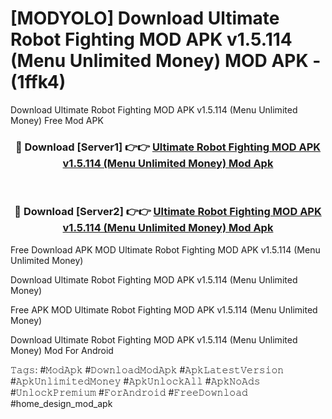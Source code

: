 # [MODYOLO] Download Ultimate Robot Fighting MOD APK v1.5.114 (Menu Unlimited Money) MOD APK - (1ffk4)
Download Ultimate Robot Fighting MOD APK v1.5.114 (Menu Unlimited Money) Free Mod APK

<div align="center">
<h3>🔴 Download [Server1] 👉👉 <a href="https://apk-comot.site?title=Ultimate_Robot_Fighting_MOD_APK_v1.5.114_(Menu_Unlimited_Money)">Ultimate Robot Fighting MOD APK v1.5.114 (Menu Unlimited Money) Mod Apk</a></h3><br>

<h3>🔴 Download [Server2] 👉👉 <a href="https://apk-comot.site?title=Ultimate_Robot_Fighting_MOD_APK_v1.5.114_(Menu_Unlimited_Money)">Ultimate Robot Fighting MOD APK v1.5.114 (Menu Unlimited Money) Mod Apk</a></h3>
</div>


Free Download APK MOD Ultimate Robot Fighting MOD APK v1.5.114 (Menu Unlimited Money)

Download Ultimate Robot Fighting MOD APK v1.5.114 (Menu Unlimited Money) 

Free APK MOD Ultimate Robot Fighting MOD APK v1.5.114 (Menu Unlimited Money) 

Download Ultimate Robot Fighting MOD APK v1.5.114 (Menu Unlimited Money) Mod For Android

𝚃𝚊𝚐𝚜: #𝙼𝚘𝚍𝙰𝚙𝚔 #𝙳𝚘𝚠𝚗𝚕𝚘𝚊𝚍𝙼𝚘𝚍𝙰𝚙𝚔 #𝙰𝚙𝚔𝙻𝚊𝚝𝚎𝚜𝚝𝚅𝚎𝚛𝚜𝚒𝚘𝚗 #𝙰𝚙𝚔𝚄𝚗𝚕𝚒𝚖𝚒𝚝𝚎𝚍𝙼𝚘𝚗𝚎𝚢 #𝙰𝚙𝚔𝚄𝚗𝚕𝚘𝚌𝚔𝙰𝚕𝚕 #𝙰𝚙𝚔𝙽𝚘𝙰𝚍𝚜 #𝚄𝚗𝚕𝚘𝚌𝚔𝙿𝚛𝚎𝚖𝚒𝚞𝚖 #𝙵𝚘𝚛𝙰𝚗𝚍𝚛𝚘𝚒𝚍 #𝙵𝚛𝚎𝚎𝙳𝚘𝚠𝚗𝚕𝚘𝚊𝚍 #home_design_mod_apk